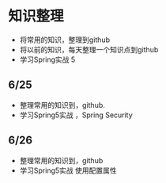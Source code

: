 # 知识整理
- 将常用的知识，整理到github
- 将以前的知识，每天整理一个知识点到github
- 学习Spring实战 5

## 6/25 
- 整理常用的知识到，github.
- 学习Spring5实战 ，Spring Security

## 6/26
- 整理常用的知识到，github
- 学习Spring5实战 使用配置属性
